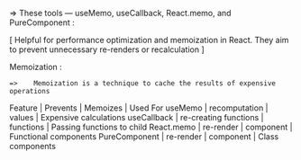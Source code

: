 => These tools — useMemo, useCallback, React.memo, and PureComponent :



[ Helpful for performance optimization and memoization in React. They aim to prevent unnecessary re-renders or recalculation ]

Memoization : 

    =>    Memoization is a technique to cache the results of expensive operations






Feature       | Prevents              | Memoizes      | Used For
useMemo       | recomputation         | values        | Expensive calculations
useCallback   | re-creating functions | functions     | Passing functions to child
React.memo    | re-render | component | Functional components
PureComponent | re-render | component | Class components